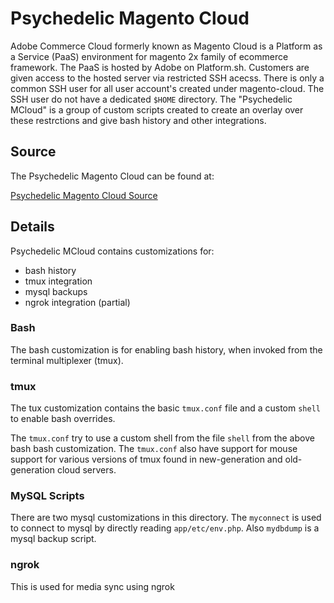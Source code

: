 # Psychedelic Magento Cloud

Adobe Commerce Cloud formerly known as Magento Cloud is a Platform as a Service (PaaS) environment for magento 2x family of ecommerce framework. The PaaS is hosted by Adobe on Platform.sh. Customers are given access to the hosted server via restricted SSH acecss. There is only a common SSH user for all user account's created under magento-cloud. The SSH user do not have a dedicated `$HOME` directory. The "Psychedelic MCloud" is a group of custom scripts created to create an overlay over these restrctions and give bash history and other integrations.

## Source

The Psychedelic Magento Cloud can be found at:

[Psychedelic Magento Cloud Source](https://github.com/anishcorratech/psychedelic-mcloud)

## Details

Psychedelic MCloud contains customizations for:

- bash history
- tmux integration
- mysql backups
- ngrok integration (partial)

### Bash

The bash customization is for enabling bash history, when invoked from the terminal multiplexer (tmux).

### tmux

The tux customization contains the basic `tmux.conf` file and a custom `shell` to enable bash overrides.

The `tmux.conf` try to use a custom shell from the file `shell` from the above bash bash customization.
The `tmux.conf` also have support for mouse support for various versions of tmux found in new-generation and old-generation cloud servers.

### MySQL Scripts

There are two mysql customizations in this directory.
The `myconnect` is used to connect to mysql by directly reading `app/etc/env.php`.
Also `mydbdump` is a mysql backup script.

### ngrok

This is used for media sync using ngrok
